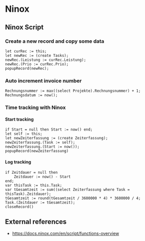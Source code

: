 # Ninox

## Ninox Script

### Create a new record and copy some data

```
let curRec := this;
let newRec := (create Tasks);
newRec.(Leistung := curRec.Leistung);
newRec.(Prio := curRec.Prio);
popupRecord(newRec);
```

### Auto increment invoice number

```
Rechnungsnummer := max((select Projekte).Rechnungsnummer) + 1;
Rechnungsdatum := now();
```

### Time tracking with Ninox

#### Start tracking

```
if Start = null then Start := now() end;
let self := this;
let newZeiterfassung := (create Zeiterfassung);
newZeiterfassung.(Task := self);
newZeiterfassung.(Start := now());
popupRecord(newZeiterfassung)
```

#### Log tracking

```
if Zeitdauer = null then
	Zeitdauer := now() - Start
end;
var thisTask := this.Task;
var tGesamtzeit := sum((select Zeiterfassung where Task = thisTask).Zeitdauer);
tGesamtzeit := round(tGesamtzeit / 3600000 * 4) * 3600000 / 4;
Task.(Zeitdauer := tGesamtzeit);
closeRecord()
```

## External references

- https://docs.ninox.com/en/script/functions-overview